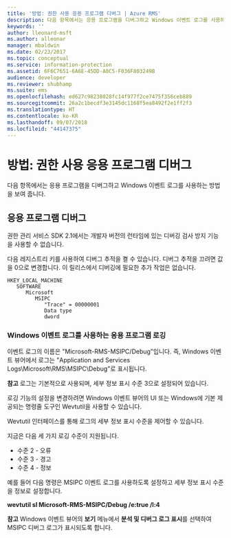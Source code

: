 ```yaml
---
title: '방법: 권한 사용 응용 프로그램 디버그 | Azure RMS'
description: 다음 항목에서는 응용 프로그램을 디버그하고 Windows 이벤트 로그를 사용하는 방법을 보여 줍니다.
keywords: ''
author: lleonard-msft
ms.author: alleonar
manager: mbaldwin
ms.date: 02/23/2017
ms.topic: conceptual
ms.service: information-protection
ms.assetid: 6F6C7651-6A6E-45DD-A0C5-F036F803249B
audience: developer
ms.reviewer: shubhamp
ms.suite: ems
ms.openlocfilehash: ed627c98238028fc14f977f2ce7475f356ceb889
ms.sourcegitcommit: 26a2c1becdf3e3145dc1168f5ea8492f2e1ff2f3
ms.translationtype: HT
ms.contentlocale: ko-KR
ms.lasthandoff: 09/07/2018
ms.locfileid: "44147375"
---
```

# <a name="how-to-debug-a-rights-enabled-application"></a>방법: 권한 사용 응용 프로그램 디버그

다음 항목에서는 응용 프로그램을 디버그하고 Windows 이벤트 로그를 사용하는 방법을 보여 줍니다.

## <a name="debugging-your-application"></a>응용 프로그램 디버그

권한 관리 서비스 SDK 2.1에서는 개발자 버전의 런타임에 있는 디버깅 검사 방지 기능을 사용할 수 없습니다.

다음 레지스트리 키를 사용하여 디버그 추적을 켤 수 있습니다. 디버그 추적을 끄려면 값을 0으로 변경합니다. 이 릴리스에서 디버깅에 필요한 추가 작업은 없습니다.


```
HKEY_LOCAL_MACHINE
   SOFTWARE
      Microsoft
         MSIPC
            "Trace" = 00000001
            Data type
            dword
```

### <a name="application-logging-by-using-the-windows-event-log"></a>Windows 이벤트 로그를 사용하는 응용 프로그램 로깅

이벤트 로그의 이름은 "Microsoft-RMS-MSIPC/Debug"입니다. 즉, Windows 이벤트 뷰어에서 로그는 "Application and Services Logs\\Microsoft\\RMS\\MSIPC\\Debug"로 표시됩니다.

**참고** 로그는 기본적으로 사용되며, 세부 정보 표시 수준 3으로 설정되어 있습니다.

 

로깅 기능의 설정을 변경하려면 Windows 이벤트 뷰어의 UI 또는 Windows에 기본 제공되는 명령줄 도구인 Wevtutil을 사용할 수 있습니다.

Wevtutil 인터페이스를 통해 로그의 세부 정보 표시 수준을 제어할 수 있습니다.

지금은 다음 세 가지 로깅 수준이 지원됩니다.

-   수준 2 - 오류
-   수준 3 - 경고
-   수준 4 - 정보

예를 들어 다음 명령은 MSIPC 이벤트 로그를 사용하도록 설정하고 세부 정보 표시 수준을 정보로 설정합니다.

**wevtutil sl Microsoft-RMS-MSIPC/Debug /e:true /l:4**

**참고** Windows 이벤트 뷰어의 **보기** 메뉴에서 **분석 및 디버그 로그 표시**를 선택하여 MSIPC 디버그 로그가 표시되도록 합니다.
